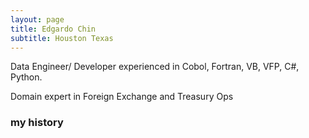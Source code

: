 ```yaml
---
layout: page
title: Edgardo Chin
subtitle: Houston Texas
---
```

Data Engineer/ Developer experienced in Cobol, Fortran, VB, VFP,  C#,  Python.

Domain expert in Foreign Exchange and Treasury Ops

### my history

